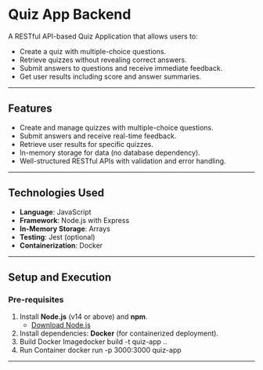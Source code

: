 # Quiz App Backend

A RESTful API-based Quiz Application that allows users to:
- Create a quiz with multiple-choice questions.
- Retrieve quizzes without revealing correct answers.
- Submit answers to questions and receive immediate feedback.
- Get user results including score and answer summaries.

---

## **Features**
- Create and manage quizzes with multiple-choice questions.
- Submit answers and receive real-time feedback.
- Retrieve user results for specific quizzes.
- In-memory storage for data (no database dependency).
- Well-structured RESTful APIs with validation and error handling.

---

## **Technologies Used**
- **Language**: JavaScript
- **Framework**: Node.js with Express
- **In-Memory Storage**: Arrays
- **Testing**: Jest (optional)
- **Containerization**: Docker

---

## **Setup and Execution**

### **Pre-requisites**
1. Install **Node.js** (v14 or above) and **npm**.
   - [Download Node.js](https://nodejs.org)
2. Install dependencies: **Docker** (for containerized deployment).
3. Build Docker Imagedocker build -t quiz-app ..
4. Run Container docker run -p 3000:3000 quiz-app

---

